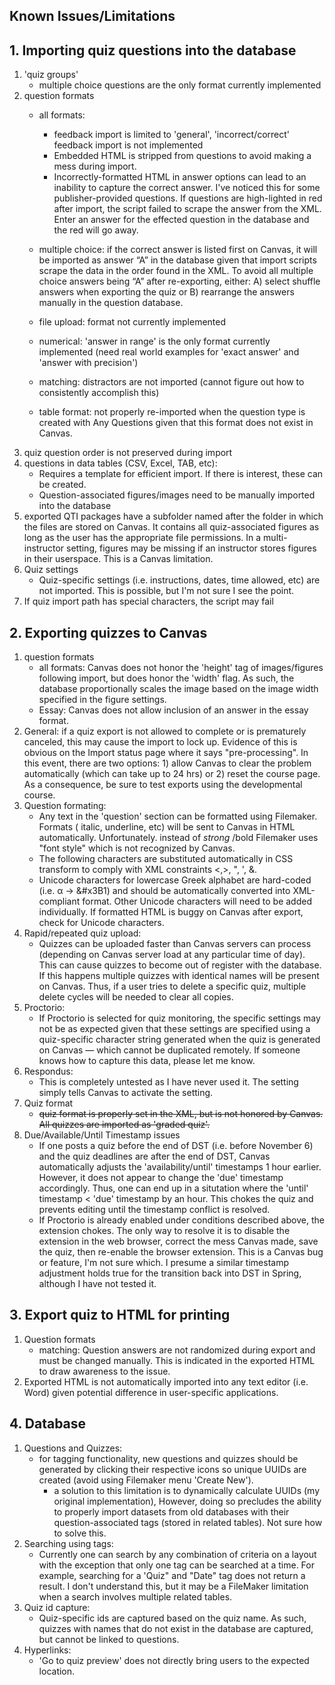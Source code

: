 ## Known Issues/Limitations

## 1. Importing quiz questions into the database
1. 'quiz groups'
	* multiple choice questions are the only format currently implemented
2. question formats
	* all formats:
		* feedback import is limited to 'general', 'incorrect/correct' feedback import is not implemented
		* Embedded HTML is stripped from questions to avoid making a mess during import.
		* Incorrectly-formatted HTML in answer options can lead to an inability to capture the correct answer. I've noticed this for some publisher-provided questions. If questions are high-lighted in red after import, the script failed to scrape the answer from the XML. Enter an answer for the effected question in the database and the red will go away.
	* multiple choice: if the correct answer is listed first on Canvas, it will be imported as answer “A” in the database given that import scripts scrape the data in the order found in the XML. To avoid all multiple choice answers being “A” after re-exporting, either: A) select shuffle answers when exporting the quiz or B) rearrange the answers manually in the question database.

	* file upload: format not currently implemented
	* numerical: 'answer in range' is the only format currently implemented (need real world examples for 'exact answer' and 'answer with precision')
	* matching: distractors are not imported (cannot figure out how to consistently accomplish this)
	* table format: not properly re-imported when the question type is created with Any Questions given that this format does not exist in Canvas.
3. quiz question order is not preserved during import
4. questions in data tables (CSV, Excel, TAB, etc):
	* Requires a template for efficient import. If there is interest, these can be created.
	* Question-associated figures/images need to be manually imported into the database
5. exported QTI packages have a subfolder named after the folder in which the files are stored on Canvas. It contains all quiz-associated figures as long as the user has the appropriate file permissions. In a multi-instructor setting, figures may be missing if an instructor stores figures in their userspace. This is a Canvas limitation.
6. Quiz settings
	* Quiz-specific settings (i.e. instructions, dates, time allowed, etc) are not imported. This is possible, but I'm not sure I see the point.
7. If quiz import path has special characters, the script may fail

## 2. Exporting quizzes to Canvas
1. question formats
	* all formats: Canvas does not honor the 'height' tag of images/figures following import, but does honor the 'width' flag. As such, the database proportionally scales the image based on the image width specified in the figure settings.
	* Essay: Canvas does not allow inclusion of an answer in the essay format.
2. General: if a quiz export is not allowed to complete or is prematurely canceled, this may cause the import to lock up. Evidence of this is obvious on the Import status page where it says "pre-processing". In this event, there are two options: 1) allow Canvas to clear the problem automatically (which can take up to 24 hrs) or 2) reset the course page. As a consequence, be sure to test exports using the developmental course.
3. Question formating:
	* Any text in the 'question' section can be formatted using Filemaker. Formats ( italic, underline, etc) will be sent to Canvas in HTML automatically. Unfortunately. instead of *strong* /bold Filemaker uses "font style" which is not recognized by Canvas.
	* The following characters are substituted automatically in CSS transform to comply with XML constraints <,>, ", ', &.
	* Unicode characters for lowercase Greek alphabet are hard-coded (i.e. &alpha; → &#x3B1) and should be automatically converted into XML-compliant format. Other Unicode characters will need to be added individually. If formatted HTML is buggy on Canvas after export, check for Unicode characters.
4. Rapid/repeated quiz upload:
	* Quizzes can be uploaded faster than Canvas servers can process (depending on Canvas server load at any particular time of day). This can cause quizzes to become out of register with the database. If this happens multiple quizzes with identical names will be present on Canvas. Thus, if a user tries to delete a specific quiz, multiple delete cycles will be needed to clear all copies.
5. Proctorio:
	* If Proctorio is selected for quiz monitoring, the specific settings may not be as expected given that these settings are specified using a quiz-specific character string generated when the quiz is generated on Canvas — which cannot be duplicated remotely. If someone knows how to capture this data, please let me know.
6. Respondus:
	* This is completely untested as I have never used it. The setting simply tells Canvas to activate the setting.
7. Quiz format
	* ~~quiz format is properly set in the XML, but is not honored by Canvas. All quizzes are imported as 'graded quiz'.~~
8. Due/Available/Until Timestamp issues
	* If one posts a quiz before the end of DST (i.e. before November 6) and the quiz deadlines are after the end of DST, Canvas automatically adjusts the 'availability/until' timestamps 1 hour earlier. However, it does not appear to change the 'due' timestamp accordingly. Thus, one can end up in a situtation where the 'until' timestamp < 'due' timestamp by an hour. This chokes the quiz and prevents editing until the timestamp conflict is resolved. 
	* If Proctorio is already enabled under conditions described above, the extension chokes. The only way to resolve it is to disable the extension in the web browser, correct the mess Canvas made, save the quiz, then re-enable the browser extension. This is a Canvas bug or feature, I'm not sure which. I presume a similar timestamp adjustment holds true for the transition back into DST in Spring, although I have not tested it.

## 3. Export quiz to HTML for printing
1. Question formats
	* matching: Question answers are not randomized during export and must be changed manually. This is indicated in the exported HTML to draw awareness to the issue.
2. Exported HTML is not automatically imported into any text editor (i.e. Word) given potential difference in user-specific applications.

## 4. Database
1. Questions and Quizzes:
	* for tagging functionality, new questions and quizzes should be generated by clicking their respective icons so unique UUIDs are created (avoid using Filemaker menu 'Create New').
		* a solution to this limitation is to dynamically calculate UUIDs (my original implementation), However, doing so precludes the ability to properly import datasets from old databases with their question-associated tags (stored in related tables). Not sure how to solve this.
2. Searching using tags:
	* Currently one can search by any combination of criteria on a layout with the exception that only one tag can be searched at a time. For example, searching for a 'Quiz" and "Date" tag does not return a result. I don't understand this, but it may be a FileMaker limitation when a search involves multiple related tables.
3. Quiz id capture:
	* Quiz-specific ids are captured based on the quiz name. As such, quizzes with names that do not exist in the database are captured, but cannot be linked to questions.
4. Hyperlinks:
	* 'Go to quiz preview' does not directly bring users to the expected location.


